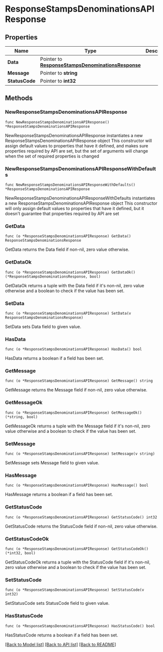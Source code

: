 # ResponseStampsDenominationsAPIResponse

## Properties

Name | Type | Description | Notes
------------ | ------------- | ------------- | -------------
**Data** | Pointer to [**ResponseStampsDenominationsResponse**](ResponseStampsDenominationsResponse.md) |  | [optional] 
**Message** | Pointer to **string** |  | [optional] 
**StatusCode** | Pointer to **int32** |  | [optional] 

## Methods

### NewResponseStampsDenominationsAPIResponse

`func NewResponseStampsDenominationsAPIResponse() *ResponseStampsDenominationsAPIResponse`

NewResponseStampsDenominationsAPIResponse instantiates a new ResponseStampsDenominationsAPIResponse object
This constructor will assign default values to properties that have it defined,
and makes sure properties required by API are set, but the set of arguments
will change when the set of required properties is changed

### NewResponseStampsDenominationsAPIResponseWithDefaults

`func NewResponseStampsDenominationsAPIResponseWithDefaults() *ResponseStampsDenominationsAPIResponse`

NewResponseStampsDenominationsAPIResponseWithDefaults instantiates a new ResponseStampsDenominationsAPIResponse object
This constructor will only assign default values to properties that have it defined,
but it doesn't guarantee that properties required by API are set

### GetData

`func (o *ResponseStampsDenominationsAPIResponse) GetData() ResponseStampsDenominationsResponse`

GetData returns the Data field if non-nil, zero value otherwise.

### GetDataOk

`func (o *ResponseStampsDenominationsAPIResponse) GetDataOk() (*ResponseStampsDenominationsResponse, bool)`

GetDataOk returns a tuple with the Data field if it's non-nil, zero value otherwise
and a boolean to check if the value has been set.

### SetData

`func (o *ResponseStampsDenominationsAPIResponse) SetData(v ResponseStampsDenominationsResponse)`

SetData sets Data field to given value.

### HasData

`func (o *ResponseStampsDenominationsAPIResponse) HasData() bool`

HasData returns a boolean if a field has been set.

### GetMessage

`func (o *ResponseStampsDenominationsAPIResponse) GetMessage() string`

GetMessage returns the Message field if non-nil, zero value otherwise.

### GetMessageOk

`func (o *ResponseStampsDenominationsAPIResponse) GetMessageOk() (*string, bool)`

GetMessageOk returns a tuple with the Message field if it's non-nil, zero value otherwise
and a boolean to check if the value has been set.

### SetMessage

`func (o *ResponseStampsDenominationsAPIResponse) SetMessage(v string)`

SetMessage sets Message field to given value.

### HasMessage

`func (o *ResponseStampsDenominationsAPIResponse) HasMessage() bool`

HasMessage returns a boolean if a field has been set.

### GetStatusCode

`func (o *ResponseStampsDenominationsAPIResponse) GetStatusCode() int32`

GetStatusCode returns the StatusCode field if non-nil, zero value otherwise.

### GetStatusCodeOk

`func (o *ResponseStampsDenominationsAPIResponse) GetStatusCodeOk() (*int32, bool)`

GetStatusCodeOk returns a tuple with the StatusCode field if it's non-nil, zero value otherwise
and a boolean to check if the value has been set.

### SetStatusCode

`func (o *ResponseStampsDenominationsAPIResponse) SetStatusCode(v int32)`

SetStatusCode sets StatusCode field to given value.

### HasStatusCode

`func (o *ResponseStampsDenominationsAPIResponse) HasStatusCode() bool`

HasStatusCode returns a boolean if a field has been set.


[[Back to Model list]](../README.md#documentation-for-models) [[Back to API list]](../README.md#documentation-for-api-endpoints) [[Back to README]](../README.md)


